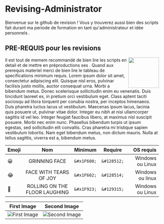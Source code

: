 # Revising-Administrator
Bienvenue sur le github de revision ! Vous y trouverez aussi bien des scripts fait durant ma periode de formation en tant qu'administrateur et idée personnels .

## PRE-REQUIS pour les revisions

<img align="right" width="100" height="100" src="https://media.tenor.com/images/6a136e1c2d7b30298a5b657348097a60/tenor.gif">
Il est tout de memem recommandé de bien lire les scripts en detail et de mettre en préproductions ses .
Quand aux prerequis materiel merci de bien lire le tableau de specifications minimum requis.
Lorem ipsum dolor sit amet, consectetur adipiscing elit. Quisque nisl eros, 
pulvinar facilisis justo mollis, auctor consequat urna. Morbi a bibendum metus. 
Donec scelerisque sollicitudin enim eu venenatis. Duis tincidunt laoreet ex, 
in pretium orci vestibulum eget. Class aptent taciti sociosqu ad litora torquent
per conubia nostra, per inceptos himenaeos. Duis pharetra luctus lacus ut 
vestibulum. Maecenas ipsum lacus, lacinia quis posuere ut, pulvinar vitae dolor.
Integer eu nibh at nisi ullamcorper sagittis id vel leo. Integer feugiat 
faucibus libero, at maximus nisl suscipit posuere. Morbi nec enim nunc. 
Phasellus bibendum turpis ut ipsum egestas, sed sollicitudin elit convallis. 
Cras pharetra mi tristique sapien vestibulum lobortis. Nam eget bibendum metus, 
non dictum mauris. Nulla at tellus sagittis, viverra est a, bibendum metus.


|   Emoji   |   Nom |   Minimum |   Require |   OS requis    |
|---    |:-:    |:-:    |:-:    |--:    |
|   &#x1F600;   |   GRINNING FACE   |   ```&#x1F600;``` |   ```&#128512;``` |   Windows ou Linux  |
|   &#x1F602;   |   FACE WITH TEARS OF JOY  |   ```&#x1F602;``` |   ```&#128514;``` |   Windows ou linux  |
|   &#x1F923;   |   ROLLING ON THE FLOOR LAUGHING   |   ```&#x1F923;``` |   ```&#129315;``` |   Windows ou Linux  |

First Image|Second Image|
|:-:|:-:|
|![First Image](https://images.pexels.com/photos/585759/pexels-photo-585759.jpeg?h=750&w=1260)|![Second Image](https://images.pexels.com/photos/1335115/pexels-photo-1335115.jpeg?h=750&w=1260)|
